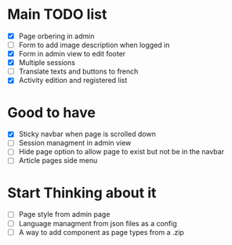 # Main TODO list
- [x] Page orbering in admin
- [ ] Form to add image description when logged in
- [x] Form in admin view to edit footer
- [x] Multiple sessions
- [ ] Translate texts and buttons to french
- [x] Activity edition and registered list

# Good to have
- [x] Sticky navbar when page is scrolled down
- [ ] Session managment in admin view
- [ ] Hide page option to allow page to exist but not be in the navbar
- [ ] Article pages side menu

# Start Thinking about it
- [ ] Page style from admin page
- [ ] Language managment from json files as a config
- [ ] A way to add component as page types from a .zip
